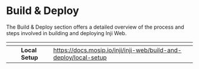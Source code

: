 # Build & Deploy

The Build & Deploy section offers a detailed overview of the process and steps involved in building and deploying Inji Web.



<table data-view="cards"><thead><tr><th></th><th></th><th></th><th data-hidden data-card-target data-type="content-ref"></th></tr></thead><tbody><tr><td><img src="../../../.gitbook/assets/Local Setup.png" alt="" data-size="original"></td><td></td><td> <strong>Local Setup</strong></td><td><a href="https://docs.mosip.io/inji/inji-web/build-and-deploy/local-setup">https://docs.mosip.io/inji/inji-web/build-and-deploy/local-setup</a></td></tr></tbody></table>
